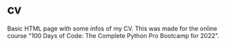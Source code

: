 # cv
Basic HTML page with some infos of my CV. This was made for the online course "100 Days of Code: The Complete Python Pro Bootcamp for 2022".
